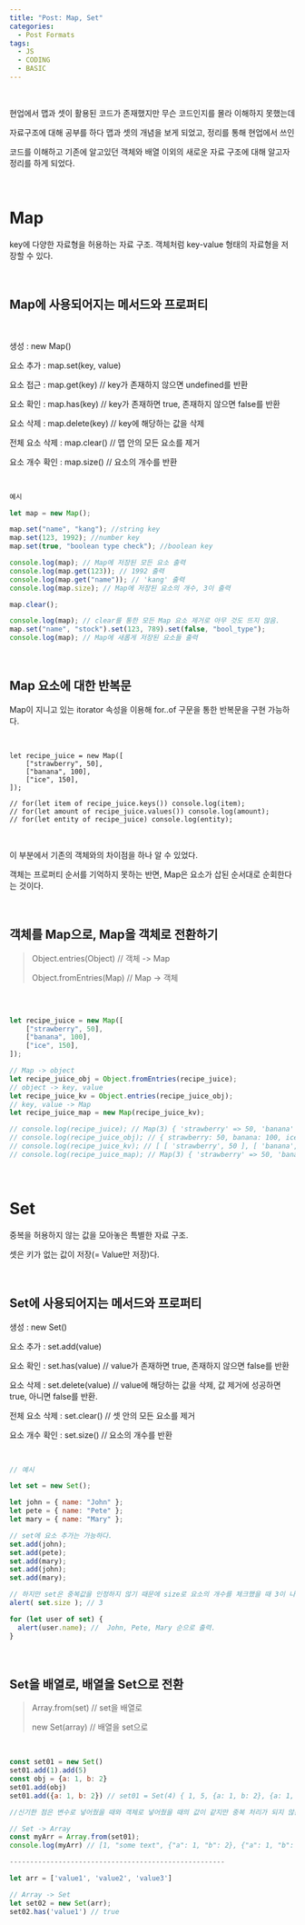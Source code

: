 ```yaml
---
title: "Post: Map, Set"
categories:
  - Post Formats
tags:
  - JS
  - CODING
  - BASIC
---
```


<br>

현업에서 맵과 셋이 활용된 코드가 존재했지만 무슨 코드인지를 몰라 이해하지 못했는데

자료구조에 대해 공부를 하다 맵과 셋의 개념을 보게 되었고, 정리를 통해 현업에서 쓰인

코드를 이해하고 기존에 알고있던 객체와 배열 이외의 새로운 자료 구조에 대해 알고자 정리를 하게 되었다.

<br>

# Map

key에 다양한 자료형을 허용하는 자료 구조.
객체처럼 key-value 형태의 자료형을 저장할 수 있다.

<br>

## Map에 사용되어지는 메서드와 프로퍼티

<br>

생성 : new Map()

요소 추가 : map.set(key, value)

요소 접근 : map.get(key) // key가 존재하지 않으면 undefined를 반환

요소 확인 : map.has(key) // key가 존재하면 true, 존재하지 않으면 false를 반환

요소 삭제 : map.delete(key)  // key에 해당하는 값을 삭제

전체 요소 삭제 : map.clear() // 맵 안의 모든 요소를 제거

요소 개수 확인 : map.size()  // 요소의 개수를 반환

<br>

```js
예시

let map = new Map();

map.set("name", "kang"); //string key
map.set(123, 1992); //number key
map.set(true, "boolean type check"); //boolean key

console.log(map); // Map에 저장된 모든 요소 출력
console.log(map.get(123)); // 1992 출력
console.log(map.get("name")); // 'kang' 출력
console.log(map.size); // Map에 저장된 요소의 개수, 3이 출력

map.clear();

console.log(map); // clear를 통한 모든 Map 요소 제거로 아무 것도 뜨지 않음.
map.set("name", "stock").set(123, 789).set(false, "bool_type");
console.log(map); // Map에 새롭게 저장된 요소들 출력    
```

<br>

## Map 요소에 대한 반복문

Map이 지니고 있는 itorator 속성을 이용해 for..of 구문을 통한 반복문을 구현 가능하다.

<br>

```
let recipe_juice = new Map([
	["strawberry", 50],
  	["banana", 100],
  	["ice", 150],
]);

// for(let item of recipe_juice.keys()) console.log(item);
// for(let amount of recipe_juice.values()) console.log(amount);
// for(let entity of recipe_juice) console.log(entity);
```

<br>

이 부분에서 기존의 객체와의 차이점을 하나 알 수 있었다.

객체는 프로퍼티 순서를 기억하지 못하는 반면, Map은 요소가 삽된 순서대로 순회한다는 것이다.

<br>

## 객체를 Map으로, Map을 객체로 전환하기

> Object.entries(Object) // 객체 -> Map
> 
> Object.fromEntries(Map) // Map -> 객체

<br>

```js

let recipe_juice = new Map([
	["strawberry", 50],
  	["banana", 100],
  	["ice", 150],
]);

// Map -> object
let recipe_juice_obj = Object.fromEntries(recipe_juice);
// object -> key, value
let recipe_juice_kv = Object.entries(recipe_juice_obj);
// key, value -> Map
let recipe_juice_map = new Map(recipe_juice_kv);

// console.log(recipe_juice); // Map(3) { 'strawberry' => 50, 'banana' => 100, 'ice' => 150 }
// console.log(recipe_juice_obj); // { strawberry: 50, banana: 100, ice: 150 }
// console.log(recipe_juice_kv); // [ [ 'strawberry', 50 ], [ 'banana', 100 ], [ 'ice', 150 ] ]
// console.log(recipe_juice_map); // Map(3) { 'strawberry' => 50, 'banana' => 100, 'ice' => 150 }

```

<br>

# Set

중복을 허용하지 않는 값을 모아놓은 특별한 자료 구조.

셋은 키가 없는 값이 저장(= Value만 저장)다.

<br>

## Set에 사용되어지는 메서드와 프로퍼티

생성 : new Set()

요소 추가 : set.add(value)

요소 확인 : set.has(value) // value가 존재하면 true, 존재하지 않으면 false를 반환

요소 삭제 : set.delete(value)  // value에 해당하는 값을 삭제, 값 제거에 성공하면 true, 아니면 false를 반환.

전체 요소 삭제 : set.clear() // 셋 안의 모든 요소를 제거

요소 개수 확인 : set.size()  // 요소의 개수를 반환

<br>

```js
// 예시

let set = new Set();

let john = { name: "John" };
let pete = { name: "Pete" };
let mary = { name: "Mary" };

// set에 요소 추가는 가능하다.
set.add(john);
set.add(pete);
set.add(mary);
set.add(john);
set.add(mary);

// 하지만 set은 중복값을 인정하지 않기 때문에 size로 요소의 개수를 체크했을 때 3이 나오게 된다.
alert( set.size ); // 3

for (let user of set) {
  alert(user.name); //  John, Pete, Mary 순으로 출력.
}

```

<br>

## Set을 배열로, 배열을 Set으로 전환

> Array.from(set) // set을 배열로
>
> new Set(array) // 배열을 set으로

<br>

```js
const set01 = new Set()
set01.add(1).add(5)
const obj = {a: 1, b: 2}
set01.add(obj)
set01.add({a: 1, b: 2}) // set01 = Set(4) { 1, 5, {a: 1, b: 2}, {a: 1, b: 2} }

//신기한 점은 변수로 넣어줬을 때와 객체로 넣어줬을 때의 값이 같지만 중복 처리가 되지 않는다는 것.

// Set -> Array
const myArr = Array.from(set01);
console.log(myArr) // [1, "some text", {"a": 1, "b": 2}, {"a": 1, "b": 2}]

-----------------------------------------------------

let arr = ['value1', 'value2', 'value3']

// Array -> Set
let set02 = new Set(arr);
set02.has('value1') // true

```




